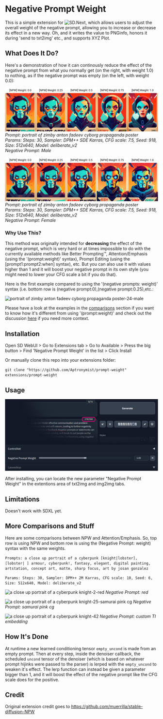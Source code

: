 
# Negative Prompt Weight

This is a simple extension for ![SD.Next](https://github.com/vladmandic/automatic), which allows users to adjust the overall weight of the negative prompt, allowing you to increase or decrease its effect in a new way. Oh, and it writes the value to PNGinfo, honors it during 'send to txt2img' etc., and supports XYZ Plot.

## What Does It Do?

Here's a demonstration of how it can continously reduce the effect of the negative prompt from what you normally get (on the right, with weight 1.0) to nothing, as if the negative prompt was empty (on the left, with weight 0.0):

![Another example plot showing the effect of different weights](/assets/example1.jpg)
*Prompt: portrait of zimby anton fadeev cyborg propaganda poster*<br>
*Params: Steps: 30, Sampler: DPM++ SDE Karras, CFG scale: 7.5, Seed: 918, Size: 512x640, Model: deliberate_v2* <br>
*Negative Prompt: Male*

![Another example plot showing the effect of different weights](/assets/example2.jpg)
*Prompt: portrait of zimby anton fadeev cyborg propaganda poster*<br>
*Params: Steps: 30, Sampler: DPM++ SDE Karras, CFG scale: 7.5, Seed: 918, Size: 512x640, Model: deliberate_v2* <br>
*Negative Prompt: Female*

### Why Use This?

This method was originally intended for <b>decreasing</b> the effect of the negative prompt, which is very hard or at times impossible to do with the currently available methods like Better Prompting™, Attention/Emphasis (using the '(prompt:weight)' syntax), Prompt Editing (using the [prompt1:prompt2:when] syntax), etc. But you can also use it with values higher than 1 and it will boost your negative prompt in its own style (you might need to lower your CFG scale a bit if you do that).

Here is the first example compared to using the '(negative prompts: weight)' syntax (i.e. bottom row is (negative prompt:0),(negative prompt:0.25),etc.:

![portrait of zimby anton fadeev cyborg propaganda poster-24-male](https://user-images.githubusercontent.com/48160881/229344713-81793753-d9ae-4927-b5e9-03a7749dfc95.jpg)

Please have a look at the examples in the [comparisons](https://github.com/muerrilla/stable-diffusion-NPW#more-comparisons-and-stuff) section if you want to know how it's different from using '(prompt:weight)' and check out the discussion [here](https://github.com/AUTOMATIC1111/stable-diffusion-webui/issues/9220) if you need more context.

## Installation

Open SD WebUI > Go to Extensions tab > Go to Available > Press the big button > Find 'Negative Prompt Weight' in the list > Click Install

Or manually clone this repo into your extensions folder:

`git clone "https://github.com/Aptronymist/prompt-weight" extensions/prompt-weight`

## Usage

![Screenshot of the slider provided by the extension in UI](/assets/screenshot.png "Does what it says on the box.")

After installing, you can locate the new parameter "Negative Prompt Weight" in the extentions area of txt2img and img2img tabs. 

## Limitations

Doesn't work with SDXL yet.

## More Comparisons and Stuff

Here are some comparisons between NPW and Attention/Emphasis. So, top row is using NPW and bottom row is using the (Negative Prompt: weight) syntax with the same weights.

```Prompts: a close up portrait of a cyberpunk [knight|lobster], [lobster| ] armour, cyberpunk!, fantasy, elegant, digital painting, artstation, concept art, matte, sharp focus, art by josan gonzalez```

```Params: Steps: 30, Sampler: DPM++ 2M Karras, CFG scale: 10, Seed: 6, Size: 512x640, Model: deliberate_v2```


![a close up portrait of a cyberpunk knight-2-red](https://user-images.githubusercontent.com/48160881/229320416-c805642e-168d-4d35-a4c8-a1f0b066a982.jpg)
*Negative Prompt: red*



![a close up portrait of a cyberpunk knight-25-samurai pink cg](https://user-images.githubusercontent.com/48160881/229320590-1beaf1ac-5ede-49ad-b2bd-7e761fdd49df.jpg)
*Negative Prompt: samurai pink cg*



![a close up portrait of a cyberpunk knight-42](https://user-images.githubusercontent.com/48160881/229321419-055bd6ad-2931-4ad1-96d2-69b047ea1c97.jpg)
*Negative Prompt: *custom TI embedding**

## How It's Done

At runtime a new learned conditioning tensor `empty_uncond` is made from an empty prompt. Then at every step, inside the denoiser callback, the scheduled `uncond` tensor of the denoiser (which is based on whatever prompt hijinks were passed to the parser) is lerped with the `empty_uncond` to weaken it's effect. The lerp function can instead be given a parameter bigger than 1, and it will boost the effect of the negative prompt like the CFG scale does for the positive.


## Credit
Original extension credit goes to https://github.com/muerrilla/stable-diffusion-NPW
